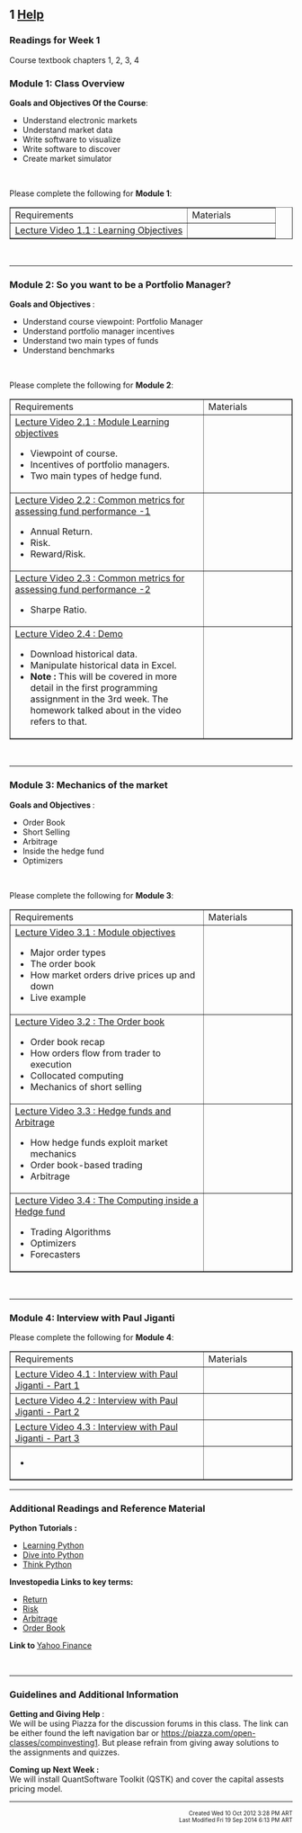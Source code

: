 <div style="display: block;" id="spark" class="hide">
<h2 class="course-page-header">
    1    <a class="coursera-reporter-link" title="Click here if you're experiencing technical problems or found errors in the course materials." target="_blank" href="https://class.coursera.org/compinvesting1-004/help/pages?url=https%3A%2F%2Fclass.coursera.org%2Fcompinvesting1-004%2Fwiki%2FWeek1a">
      Help
    </a>
    <a data-coursera-admin-helpwidget-link="" rel="help" href="https://class.coursera.org/mooc/help/pages/setup" title="Course Page Setup" style="display:none;">Learn more.</a>
</h2>


<!--  <table border="1" style="width: 100%; ">
  <tr>
   <td align="center" bgcolor="#66ccff">
   <strong><font color="#ffffff"><h3>Welcome Note</h3></font></strong></td>
  </tr>
</table> -->
<!--     <h3>Welcome Note</h3>
    <p>This first week is about introducing you to the course.  We will be covering mechanics of the market and basic statistics used to access the quality of a portfolio.<br />
    </p>
    <p><br />
    </p> -->
<!--   <table border="1" style="width: 100%; ">
  <tr>
   <td align="center" bgcolor="#eeb211">
                        <strong><h3>Module 1: Class Overview</h3></strong></td>
  </tr>
</table> -->
<h3>Readings for Week 1</h3>Course textbook chapters 1, 2, 3, 4<br><h3>Module 1: Class Overview</h3>
<p><b>Goals and Objectives Of the Course</b>:
    <br></p>
<p></p>
<ul>
<li>
        Understand electronic markets</li>
    <li>
        Understand market data</li>
    <li>
        Write software to visualize</li>
    <li>
        Write software to discover</li>
    <li>
        Create market simulator</li>
</ul>
<br><p></p>

<p></p>
<p>Please complete the following for <strong>Module 1</strong>:
    <meta charset="utf-8"></p>
<p></p>
<table style="width: 100%" border="1"><tbody>
<tr>
<td>Requirements
                <br>
</td>
            <td>Materials
                <br>
</td>
        </tr>
<!--<tr>
            <td>Background Survey
                <br>
                <ul>
                    <li>Please complete the <a target="_new" href="http://www.surveymonkey.com/s/8RRZRFY">Background Survey (Optional)</a>.
                        <br>
                    </li>
                </ul>
                <ul>
                </ul>
            </td>
            <td></td>
        </tr>--><!-- <tr>
          <td>Participant Bios <br />
            <ul>
              <li>We want to get to know you.Please complete the <a href="https://class.coursera.org/compinvesting1-003/forum/list?forum_id=10">Participant Bios Forum</a>.<br />
              </li>
            </ul>
            <ul>
            </ul>
          </td>
          <td></td>
        </tr> --><tr>
<td>
<a href="https://class.coursera.org/compinvesting1-004/lecture/view?lecture_id=35" data-modal=".inpage-video-modal" data-modal-iframe="../lecture/view?lecture_id=35" title="Link: ../lecture/view?lecture_id=35">Lecture Video 1.1 : Learning Objectives</a>
                <br>
</td>
            <td width="140px">
                <div class="item_resource">
<a style="font-size:30px" alt="Slides" title="Slides" href="http://www.quantsoftware.org/CompInvestI-Presentations/011-CompInvestI.pdf"><i class="icon-picture resource"></i></a>&nbsp;&nbsp;&nbsp;&nbsp;&nbsp;<a style="font-size:30px" alt="Download Video" title="Download Video" href="https://class.coursera.org/compinvesting1-003/lecture/download.mp4?lecture_id=35"><i class="icon-download-alt resource"></i></a>
                </div>
            </td>
        </tr>
</tbody></table>
<p>
    <br><meta charset="utf-8"></p>
<hr>
<!--    <table border="1" style="width: 100%; ">
  <tr>
   <td align="center" bgcolor="#eeb211">
   <strong><h3>Module 2: So you want to be a Portfolio Manager?</h3></strong></td>
  </tr>
</table> --><h3>Module 2: So you want to be a Portfolio Manager?</h3>
<p><b>Goals and Objectives </b>:
    <br></p>
<p></p>
<ul>
<li>
        Understand course viewpoint: Portfolio Manager</li>
    <li>
        Understand portfolio manager incentives</li>
    <li>
        Understand two main types of funds</li>
    <li>
        Understand benchmarks</li>
</ul>
<br><p></p>

<p></p>
<p>Please complete the following for <strong>Module 2</strong>:</p>
<p></p>
<table style="width: 100%" border="1"><tbody>
<tr>
<td>Requirements
                <br>
</td>
            <td width="140px">Materials
                <br>
</td>
        </tr>
<tr>
<td>
<a href="https://class.coursera.org/compinvesting1-004/lecture/view?lecture_id=3" data-modal=".inpage-video-modal" data-modal-iframe="../lecture/view?lecture_id=3">Lecture Video 2.1 : Module Learning objectives</a>
                <br><ul>
<li>Viewpoint of course.
                        <br>
</li>
                    <li>Incentives of portfolio managers.
                        <br>
</li>
                    <li>Two main types of hedge fund.
                        <br>
</li>
                </ul>
</td>
            <td>
                <div class="item_resource">
<a style="font-size:30px" alt="Slides" title="Slides" href="http://www.quantsoftware.org/CompInvestI-Presentations/021-CompInvestI.pdf"><i class="icon-picture resource"></i></a>&nbsp;&nbsp;&nbsp;&nbsp;&nbsp;<a style="font-size:30px" alt="Download Video" title="Download Video" href="https://class.coursera.org/compinvesting1-003/lecture/download.mp4?lecture_id=3"><i class="icon-download-alt resource"></i></a>
                </div>
            </td>
        </tr>
<tr>
<td>
<a href="https://class.coursera.org/compinvesting1-004/lecture/view?lecture_id=9" data-modal=".inpage-video-modal" data-modal-iframe="../lecture/view?lecture_id=9" title="Link: ../lecture/view?lecture_id=9">Lecture Video 2.2 : Common metrics for assessing fund performance
            -1</a>
                <br><ul>
<li>Annual Return.
                        <br>
</li>
                    <li>Risk.
                        <br>
</li>
                    <li>Reward/Risk.</li>
                </ul>
</td>
            <td>
                <div class="item_resource">
<a style="font-size:30px" alt="Slides" title="Slides" href="http://www.quantsoftware.org/CompInvestI-Presentations/022-CompInvestI.pdf"><i class="icon-picture resource"></i></a>&nbsp;&nbsp;&nbsp;&nbsp;&nbsp;<a style="font-size:30px" alt="Download Video" title="Download Video" href="https://class.coursera.org/compinvesting1-003/lecture/download.mp4?lecture_id=9"><i class="icon-download-alt resource"></i></a>
                </div>
            </td>
        </tr>
<tr>
<td>
<a href="https://class.coursera.org/compinvesting1-004/lecture/view?lecture_id=11" data-modal=".inpage-video-modal" data-modal-iframe="../lecture/view?lecture_id=11" title="Link: ../lecture/view?lecture_id=11">Lecture Video 2.3 : Common metrics for assessing fund performance
            -2</a>
                <ul>
<li>Sharpe Ratio.
                        <br>
</li>
                </ul>
</td>
            <td>
                <div class="item_resource">
<a style="font-size:30px" alt="Slides" title="Slides" href="http://www.quantsoftware.org/CompInvestI-Presentations/023-CompInvestI.pdf"><i class="icon-picture resource"></i></a>&nbsp;&nbsp;&nbsp;&nbsp;&nbsp;<a style="font-size:30px" alt="Download Video" title="Download Video" href="https://class.coursera.org/compinvesting1-003/lecture/download.mp4?lecture_id=11"><i class="icon-download-alt resource"></i></a>
                </div>
            </td>
        </tr>
<tr>
<td>
<a href="https://class.coursera.org/compinvesting1-004/lecture/view?lecture_id=13" data-modal=".inpage-video-modal" data-modal-iframe="../lecture/view?lecture_id=13">Lecture Video 2.4 : Demo</a>
                <br><ul>
<li>Download historical data.
                        <br>
</li>
                    <li>Manipulate historical data in Excel.
                        <br>
</li>
                    <li>
<b>Note :</b> This will be covered in more detail in the first programming assignment in the 3rd week. The homework talked about in the video refers to that.
                        <br>
</li>
                </ul>
</td>
            <td>
                <div class="item_resource">
<a style="font-size:30px" alt="Slides" title="Slides" href="http://www.quantsoftware.org/CompInvestI-Presentations/024-CompInvestI.pdf"><i class="icon-picture resource"></i></a>&nbsp;&nbsp;&nbsp;&nbsp;&nbsp;<a style="font-size:30px" alt="Download Video" title="Download Video" href="https://class.coursera.org/compinvesting1-003/lecture/download.mp4?lecture_id=13"><i class="icon-download-alt resource"></i></a>
                </div>
            </td>
        </tr>
</tbody></table>
<p>
    <br></p>
<hr>
<h3>Module 3: Mechanics of the market</h3>
<p><b>Goals and Objectives </b>:
    <br></p>
<p></p>
<ul>
<li>
        Order Book</li>
    <li>
        Short Selling</li>
    <li>
        Arbitrage</li>
    <li>
        Inside the hedge fund</li>
    <li>
        Optimizers</li>
</ul>
<br><p></p>

<p></p>
<p>Please complete the following for <strong>Module 3</strong>:</p>
<p></p>
<table style="width: 100%" border="1"><tbody>
<tr>
<td>Requirements
                <br>
</td>
            <td>Materials
                <br>
</td>
        </tr>
<tr>
<td>
<a href="https://class.coursera.org/compinvesting1-004/lecture/view?lecture_id=39" data-modal=".inpage-video-modal" data-modal-iframe="../lecture/view?lecture_id=39">Lecture Video 3.1 : Module objectives</a>
                <br><ul>
<li>Major order types</li>
                    <li>The order book</li>
                    <li>How market orders drive prices up and down</li>
                    <li>Live example
                        <br>
</li>
                </ul>
</td>
            <td width="140px">
                <div class="item_resource">
<a style="font-size:30px" alt="Slides" title="Slides" href="http://www.quantsoftware.org/CompInvestI-Presentations/031-CompInvestI.pdf"><i class="icon-picture resource"></i></a>&nbsp;&nbsp;&nbsp;&nbsp;&nbsp;<a style="font-size:30px" alt="Download Video" title="Download Video" href="https://class.coursera.org/compinvesting1-003/lecture/download.mp4?lecture_id=39"><i class="icon-download-alt resource"></i></a>
                </div>
            </td>
        </tr>
<tr>
<td>
<a href="https://class.coursera.org/compinvesting1-004/lecture/view?lecture_id=41" data-modal=".inpage-video-modal" data-modal-iframe="../lecture/view?lecture_id=41">Lecture Video 3.2 : The Order book</a>
                <br><ul>
<li>Order book recap</li>
                    <li>How orders flow from trader to execution</li>
                    <li>Collocated computing</li>
                    <li>Mechanics of short selling
                        <br>
</li>
                </ul>
</td>
            <td>
                <div class="item_resource">
<a style="font-size:30px" alt="Slides" title="Slides" href="http://www.quantsoftware.org/CompInvestI-Presentations/032-CompInvestI.pdf"><i class="icon-picture resource"></i></a>&nbsp;&nbsp;&nbsp;&nbsp;&nbsp;<a style="font-size:30px" alt="Download Video" title="Download Video" href="https://class.coursera.org/compinvesting1-003/lecture/download.mp4?lecture_id=41"><i class="icon-download-alt resource"></i></a>
                </div>
            </td>
        </tr>
<tr>
<td>
<a href="https://class.coursera.org/compinvesting1-004/lecture/view?lecture_id=43" data-modal=".inpage-video-modal" data-modal-iframe="../lecture/view?lecture_id=43" title="Link: ../lecture/view?lecture_id=43">Lecture Video 3.3 : Hedge funds and Arbitrage</a>
                <ul>
<li>How hedge funds exploit market mechanics</li>
                    <li>Order book-based trading</li>
                    <li>Arbitrage
                        <br>
</li>
                </ul>
</td>
            <td>
                <div class="item_resource">
<a style="font-size:30px" alt="Slides" title="Slides" href="http://www.quantsoftware.org/CompInvestI-Presentations/033-CompInvestI.pdf"><i class="icon-picture resource"></i></a>&nbsp;&nbsp;&nbsp;&nbsp;&nbsp;<a style="font-size:30px" alt="Download Video" title="Download Video" href="https://class.coursera.org/compinvesting1-003/lecture/download.mp4?lecture_id=43"><i class="icon-download-alt resource"></i></a>
                </div>
            </td>
        </tr>
<tr>
<td>
<a href="https://class.coursera.org/compinvesting1-004/lecture/view?lecture_id=45" data-modal=".inpage-video-modal" data-modal-iframe="../lecture/view?lecture_id=45" title="Link: ../lecture/view?lecture_id=45">Lecture Video 3.4 : The Computing inside a Hedge fund</a>
                <br><ul>
<li>Trading Algorithms</li>
                    <li>Optimizers</li>
                    <li>Forecasters
                        <br>
</li>
                </ul>
</td>
            <td>
                <div class="item_resource">
<a style="font-size:30px" alt="Slides" title="Slides" href="http://www.quantsoftware.org/CompInvestI-Presentations/034-CompInvestI.pdf"><i class="icon-picture resource"></i></a>&nbsp;&nbsp;&nbsp;&nbsp;&nbsp;<a style="font-size:30px" alt="Download Video" title="Download Video" href="https://class.coursera.org/compinvesting1-003/lecture/download.mp4?lecture_id=45"><i class="icon-download-alt resource"></i></a>
                </div>
            </td>
        </tr>
</tbody></table>
<p>
    <br></p>
<hr>
<h3>Module 4: Interview with Paul Jiganti</h3>

<p></p>
<p>Please complete the following for <strong>Module 4</strong>:</p>
<p></p>
<table style="width: 100%" border="1"><tbody>
<tr>
<td>Requirements
                <br>
</td>
            <td>Materials
                <br>
</td>
        </tr>
<tr>
<td>
<a href="https://class.coursera.org/compinvesting1-004/lecture/view?lecture_id=133" data-modal=".inpage-video-modal" data-modal-iframe="../lecture/view?lecture_id=133">Lecture Video 4.1 : Interview with Paul Jiganti - Part 1</a>
                <br>
</td>
            <td width="140px">
                <div class="item_resource">&nbsp;&nbsp;&nbsp;&nbsp;&nbsp;&nbsp;&nbsp;&nbsp;&nbsp;&nbsp;<a style="font-size:30px" alt="Download Video" title="Download Video" href="https://class.coursera.org/compinvesting1-003/lecture/download.mp4?lecture_id=133"><i class="icon-download-alt resource"></i></a>
                </div>
            </td>
        </tr>
<tr>
<td>
<a href="https://class.coursera.org/compinvesting1-004/lecture/view?lecture_id=135" data-modal=".inpage-video-modal" data-modal-iframe="../lecture/view?lecture_id=135" title="Link: ../lecture/view?lecture_id=135">Lecture Video 4.2 : Interview with Paul Jiganti - Part 2</a>
                <br>
</td>
            <td width="140px">
                <div class="item_resource">&nbsp;&nbsp;&nbsp;&nbsp;&nbsp;&nbsp;&nbsp;&nbsp;&nbsp;&nbsp;<a style="font-size:30px" alt="Download Video" title="Download Video" href="https://class.coursera.org/compinvesting1-003/lecture/download.mp4?lecture_id=135"><i class="icon-download-alt resource"></i></a>
                </div>
            </td>
        </tr>
<tr>
<td>
<a href="https://class.coursera.org/compinvesting1-004/lecture/view?lecture_id=137" data-modal=".inpage-video-modal" data-modal-iframe="../lecture/view?lecture_id=137" title="Link: ../lecture/view?lecture_id=137">Lecture Video 4.3 : Interview with Paul Jiganti - Part 3</a>
                <br>
</td>
            <td width="140px">
                <div class="item_resource">&nbsp;&nbsp;&nbsp;&nbsp;&nbsp;&nbsp;&nbsp;&nbsp;&nbsp;&nbsp;<a style="font-size:30px" alt="Download Video" title="Download Video" href="https://class.coursera.org/compinvesting1-003/lecture/download.mp4?lecture_id=137"><i class="icon-download-alt resource"></i></a>
                </div>
            </td>
        </tr>
<tr>
<td>
<ul>
<li><br></li>
                </ul>
<ul></ul>
</td>
            <td></td>
        </tr>
<!--<tr>
            <td>End of Week 1 Survey
                <br>
                <ul>
                    <li>Please complete the <a target="_new" href="http://www.surveymonkey.com/s/8TRQGZH">End of Week 1 Survey</a>.
                        <br>
                    </li>
                </ul>
                <ul>
                </ul>
            </td>
            <td></td>
        </tr>-->
</tbody></table>
<hr>
<h3>Additional Readings and Reference Material<br>
</h3>
<p><strong>Python Tutorials : </strong><b></b> 
    <br></p>
<ul>
<li>
<a href="http://www.learnpython.org/" title="Link: http://www.learnpython.org/">Learning Python</a>
    </li>
    <li>
<a href="http://www.diveintopython.net/" title="Link: http://www.diveintopython.net/">Dive into Python</a>
    </li>
    <li>
<a href="http://www.greenteapress.com/thinkpython/">Think Python</a>
    </li>
</ul>
<p></p>
<p><strong>Investopedia Links to key terms: </strong><b></b> 
    <br></p>
<ul>
<li>
<a href="http://www.investopedia.com/terms/r/return.asp#axzz2Lc5AZO48">Return</a>
    </li>
    <li>
<a href="http://www.investopedia.com/terms/r/risk.asp#axzz2Lc5AZO48">Risk</a>
    </li>
    <li>
<a href="http://www.investopedia.com/terms/a/arbitrage.asp#axzz2Lc5AZO48">Arbitrage</a>
    </li>
    <li>
<a href="http://www.investopedia.com/terms/o/orderbookofficial.asp#axzz2Lc5AZO48">Order Book</a>
    </li>
</ul>
<p></p>
<p><b>Link to </b>  <a href="http://finance.yahoo.com/" title="Link: http://finance.yahoo.com/">Yahoo Finance</a>
</p>
<br><hr>
<p>
</p>
<h3>Guidelines and Additional Information<br>
</h3>
<p><strong>Getting and Giving Help </strong>:
    <br>We will be using Piazza for the discussion forums in this class. The link can be either found the left navigation bar or <a href="https://piazza.com/open-classes/compinvesting1" target="_blank">https://piazza.com/open-classes/compinvesting1</a>. But
    please refrain from giving away solutions to the assignments and quizzes.
</p>
<p>
    <strong>Coming up Next Week : </strong> 
    <br>We will install QuantSoftware Toolkit (QSTK) and cover the capital assests pricing model.</p>

<div class="inpage-video-modal" data-modal-overlay-class="inpage-video-overlay" data-modal-position="absolute">
    <div style="position:absolute;top:-25px;right:0px;color:white;cursor:pointer;" data-modal-close="">
        Close
    </div>
</div>

<style type="text/css">
    .inpage-video-modal {                                
       width: 960px;                                     
       height: 610px;  
       display: none;      
    }
      
    .inpage-video-overlay {
       background: black;
       opacity: 0.75;
       filter:alpha(opacity=75);  
    }
</style>
<hr>
<div>
    <div style="float:left">
    	    	    </div>
    <div style="float:right;text-align:right;font-size:10px;">
    	Created Wed 10 Oct 2012  3:28 PM ART<br>
    	Last Modified Fri 19 Sep 2014  6:13 PM ART    </div>
</div>
<script type="text/x-mathjax-config;executed=true">
MathJax.Hub.Config({
  config: ["MMLorHTML.js"],
  
  styleSheets: [],
  styles: {},

  jax: ["input/TeX"],
  
  extensions: ["tex2jax.js"],

  preJax: null,
  postJax: null,

  preRemoveClass: "MathJax_Preview",

  showProcessingMessages: true,

  messageStyle: "none",
  
  displayAlign: "center",
  displayIndent: "0em",
  
  delayStartupUntil: "none",

  skipStartupTypeset: false,
  
  elements: [],
  
  tex2jax: {
	    inlineMath: [
	                 ['$$','$$'],      // uncomment this for standard TeX math delimiters
	                 ['\\(','\\)']
	                 ],

	                 displayMath: [
	                 ['\\[','\\]']
	                 ],

    skipTags: ["script","noscript","style","textarea","pre","code"],
    ignoreClass: "tex2jax_ignore",
    processClass: "tex2jax_process",
    processEscapes: false,
    processEnvironments: true,
    preview: "TeX"
    
  },
  
  mml2jax: {
    preview: "alttext"
    
  },
  
  jsMath2jax: {
    preview: "TeX"
    
  },

  TeX: {
    TagSide: "right",
    TagIndent: ".8em",
    MultLineWidth: "85%",
    Macros: {},

    extensions: ["AMSmath.js", "AMSsymbols.js"]
    
  },

  //============================================================================
  //
  //  These parameters control the MathML inupt jax.
  //
  MathML: {
    //
    //  This specifies whether to use TeX spacing or MathML spacing when the
    //  HTML-CSS output jax is used.
    //
    useMathMLspacing: false
  },
  
  //============================================================================
  //
  //  These parameters control the HTML-CSS output jax.
  //
  "HTML-CSS": {
    
    scale: 100,
    
    availableFonts: ["STIX","TeX"],
    
    preferredFont: "TeX",
    
    webFont: "TeX",
    
    imageFont: "TeX",
    
    undefinedFamily: "STIXGeneral,'Arial Unicode MS',serif",
      
    showMathMenu: true,

    styles: {},
    
    tooltip: {
      delayPost: 600,          // milliseconds delay before tooltip is posted after mouseover
      delayClear: 600,         // milliseconds delay before tooltip is cleared after mouseout
      offsetX: 10, offsetY: 5  // pixels to offset tooltip from mouse position
    }
  },
  
  //============================================================================
  //
  //  These parameters control the NativeMML output jax.
  //
  NativeMML: {

    scale: 100,

    showMathMenu: true,
    showMathMenuMSIE: true,

    styles: {}
  },
  
  MathMenu: {
    delay: 400,
    
    helpURL: "http://www.mathjax.org/help/user/",

    showRenderer: true,
    showFontMenu: false,
    showContext:  false,

    windowSettings: {
      status: "no", toolbar: "no", locationbar: "no", menubar: "no",
      directories: "no", personalbar: "no", resizable: "yes", scrollbars: "yes",
      width: 100, height: 50
    },
    
    styles: {}
    
  },

  MMLorHTML: {
    prefer: {
      MSIE:    "MML",
      Firefox: "HTML",
      Opera:   "HTML",
      other:   "HTML"
    }
  }
});
</script>
</div>
